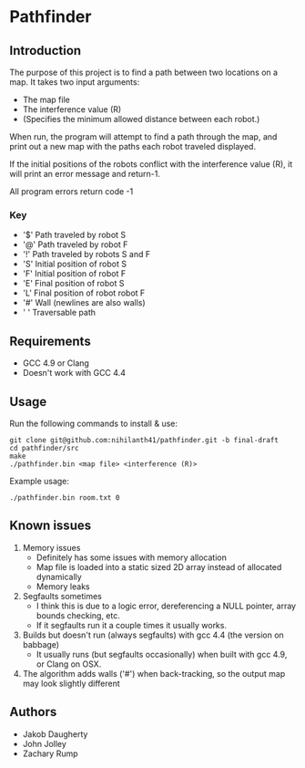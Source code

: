 # Pathfinder

## Introduction 
The purpose of this project is to find a path between two locations on a map.
It takes two input arguments:
- The map file
- The interference value (R) 
 - (Specifies the minimum allowed distance between each robot.)
 
When run, the program will attempt to find a path through the map, and print out a new map with the paths each robot traveled displayed.

If the initial positions of the robots conflict with the interference value (R), it will print an error message and return-1.

All program errors return code -1

### Key
- '$' Path traveled by robot S
- '@' Path traveled by robot F
- '!' Path traveled by robots S and F
- 'S' Initial position of robot S
- 'F' Initial position of robot F
- 'E' Final position of robot S
- 'L' Final position of robot robot F
- '#' Wall (newlines are also walls) 
- ' ' Traversable path 
 
## Requirements 
- GCC 4.9 or Clang
- Doesn't work with GCC 4.4

## Usage 
Run the following commands to install & use: 
```
git clone git@github.com:nihilanth41/pathfinder.git -b final-draft
cd pathfinder/src
make 
./pathfinder.bin <map file> <interference (R)>  
```
Example usage:
```
./pathfinder.bin room.txt 0
```

## Known issues
1. Memory issues 
	* Definitely has some issues with memory allocation
	* Map file is loaded into a static sized 2D array instead of allocated dynamically 
	* Memory leaks
2. Segfaults sometimes
	* I think this is due to a logic error, dereferencing a NULL pointer, array bounds checking, etc.
	* If it segfaults run it a couple times it usually works.
3. Builds but doesn't run (always segfaults) with gcc 4.4 (the version on babbage)
	* It usually runs (but segfaults occasionally) when built with gcc 4.9, or Clang on OSX.
4. The algorithm adds walls ('#') when back-tracking, so the output map may look slightly different


## Authors 
- Jakob Daugherty
- John Jolley
- Zachary Rump 
